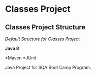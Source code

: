 # Classes Project
## Classes Project Structure

*Default Structure for Classes Project*


**Java 8**

*Maven
*JUnit

Java Project for SQA Boot Camp Program.

